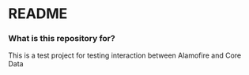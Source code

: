 # README #

### What is this repository for? ###
This is a test project for testing interaction between Alamofire and Core Data

